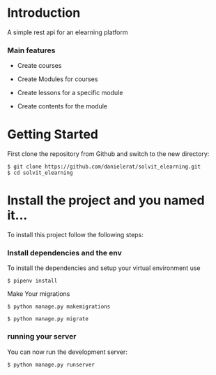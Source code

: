 # Introduction

A simple rest api for an elearning platform

### Main features

* Create courses

* Create Modules for courses

* Create lessons for a specific module

* Create contents for the module

# Getting Started

First clone the repository from Github and switch to the new directory:

    $ git clone https://github.com/danielerat/solvit_elearning.git
    $ cd solvit_elearning
    
# Install the project and you named it...

To install this project follow the following steps:

### Install dependencies and the env

To install the dependencies and setup your virtual environment use

    $ pipenv install 
    
Make Your migrations

    $ python manage.py makemigrations
    
    $ python manage.py migrate
      
### running your server
You can now run the development server:

    $ python manage.py runserver